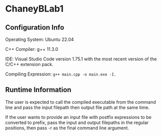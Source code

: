 # ChaneyBLab1

## Configuration Info

Operating System: Ubuntu 22.04

C++ Compiler: g++ 11.3.0

IDE: Visual Studio Code version 1.75.1 with the most recent version of the C/C++ extension pack.

Compiling Expression: `g++ main.cpp -o main.exe -I.`

## Runtime Information

The user is expected to call the compiled executable from the command line and pass the input filepath then output file path at the same time.

If the user wants to provide an input file with postfix expressions to be converted to prefix, pass the input and output filepaths in the regular positions, then pass -r as the final command line argument.
